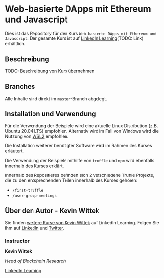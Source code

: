 # Web-basierte DApps mit Ethereum und Javascript
Dies ist das Repository für den Kurs `Web-basierte DApps mit Ethereum und Javascript`. Der gesamte Kurs ist auf [LinkedIn Learning](https://www.linkedin.com/learning/todo)(TODO: Link) erhältlich.

## Beschreibung
TODO: Beschreibung von Kurs übernehmen

## Branches
Alle Inhalte sind direkt im `master`-Branch abgelegt.

## Installation und Verwendung
Für die Verwendung der Beispiele wird eine aktuelle Linux Distribution (z.B. Ubuntu 20.04 LTS) empfohlen. 
Alternativ wird im Fall von Windows wird die Nutzung von [WSL2](https://docs.microsoft.com/de-de/windows/wsl/install-win10) empfohlen.

Die Installation weiterer benötigter Software wird im Rahmen des Kurses erläutert.

Die Verwendung der Beispiele mithilfe von `truffle` und `npm` wird ebenfalls innerhalb des Kurses erklärt.

Innerhalb des Repositieres befinden sich 2 verschiedene Truffle Projekte, die zu den entsprechenden Teilen innerhalb des Kurses gehören: 
*  `/first-truffle`
*  `/user-group-meetings`

## Über den Autor - Kevin Wittek
Sie finden [weitere Kurse von Kevin Wittek](https://www.linkedin.com/learning/instructors/kevin-wittek) auf LinkedIn Learning. Folgen Sie ihm auf [LinkedIn](https://www.linkedin.com/in/kevin-wittek?trk=lil_instructor) und [Twitter](https://twitter.com/kiview). 

### Instructor

**Kevin Wittek**

_Head of Blockchain Research_

[LinkedIn Learning](https://www.linkedin.com/learning/instructors/kevin-wittek).